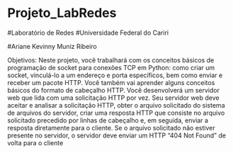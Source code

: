 # Projeto_LabRedes

#Laboratório de Redes
#Universidade Federal do Cariri

#Ariane Kevinny Muniz Ribeiro

Objetivos: Neste projeto, você trabalhará com os conceitos básicos de programação de socket para conexões TCP em Python: como criar um socket, vinculá-lo a um endereço e porta específicos, bem como enviar e receber um pacote HTTP. Você também vai aprender alguns conceitos básicos do formato de cabeçalho HTTP. Você desenvolverá um servidor web que lida com uma solicitação HTTP por vez. Seu servidor web deve aceitar e analisar a solicitação HTTP, obter o arquivo solicitado do sistema de arquivos do servidor, criar uma resposta HTTP que consiste no arquivo solicitado precedido por linhas de cabeçalho e, em seguida, enviar a resposta diretamente para o cliente. Se o arquivo solicitado não estiver presente no servidor, o servidor deve enviar um HTTP “404 Not Found” de volta para o cliente
